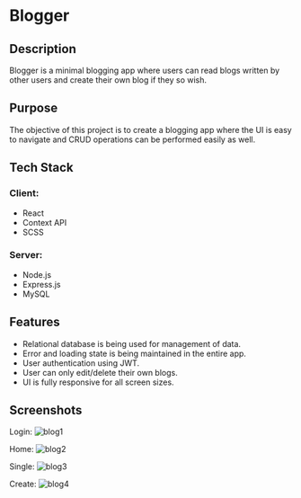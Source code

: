 <h1>Blogger</h1>

<h2>Description</h2>
<p>Blogger is a minimal blogging app where users can read blogs written by other users and create their own blog if they so wish.</p>

<h2>Purpose</h2>
<p>The objective of this project is to create a blogging app where the UI is easy to navigate and CRUD operations can be performed easily as well.</p>

<h2>Tech Stack</h2>
<h3>Client:</h3>   
<ul>
<li>React</li>
<li>Context API</li>
<li>SCSS</li>
</ul>

<h3>Server:</h3>   
<ul>
<li>Node.js</li>
<li>Express.js</li>
<li>MySQL</li>
</ul>

<h2>Features</h2>
<ul>
<li>Relational database is being used for management of data.</li>
<li>Error and loading state is being maintained in the entire app.</li>
<li>User authentication using JWT.</li>
<li>User can only edit/delete their own blogs.</li>
<li>UI is fully responsive for all screen sizes.</li>
</ul>

<h2>Screenshots</h2>
Login:
<img src="https://user-images.githubusercontent.com/107462726/231995067-52488288-7087-4ff5-93fb-d7a4d5cd0e5f.png" alt="blog1" />

Home:
<img src="https://user-images.githubusercontent.com/107462726/231995399-b6e38667-c3e1-46d0-8a11-9528c0de8efa.png" alt="blog2" />

Single:
<img src="https://user-images.githubusercontent.com/107462726/231995722-8805b966-5207-4a2f-a476-738f1da6e593.png" alt="blog3" />

Create:
<img src="https://user-images.githubusercontent.com/107462726/231995872-8c85f094-c565-476d-ad06-bc43a9e43fba.png" alt="blog4" />
